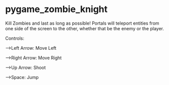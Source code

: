 # pygame_zombie_knight
Kill Zombies and last as long as possible!
Portals will teleport entities from one side of the screen to the other, whether that be the enemy or the player.

Controls:

-->Left Arrow: Move Left

-->Right Arrow: Move Right

-->Up Arrow: Shoot

-->Space: Jump
